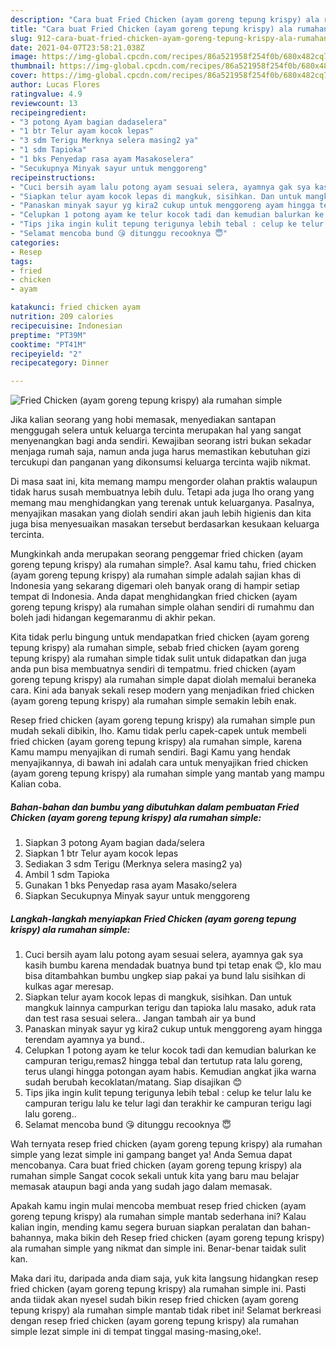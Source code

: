 ```yaml
---
description: "Cara buat Fried Chicken (ayam goreng tepung krispy) ala rumahan simple yang lezat Untuk Jualan"
title: "Cara buat Fried Chicken (ayam goreng tepung krispy) ala rumahan simple yang lezat Untuk Jualan"
slug: 912-cara-buat-fried-chicken-ayam-goreng-tepung-krispy-ala-rumahan-simple-yang-lezat-untuk-jualan
date: 2021-04-07T23:58:21.038Z
image: https://img-global.cpcdn.com/recipes/86a521958f254f0b/680x482cq70/fried-chicken-ayam-goreng-tepung-krispy-ala-rumahan-simple-foto-resep-utama.jpg
thumbnail: https://img-global.cpcdn.com/recipes/86a521958f254f0b/680x482cq70/fried-chicken-ayam-goreng-tepung-krispy-ala-rumahan-simple-foto-resep-utama.jpg
cover: https://img-global.cpcdn.com/recipes/86a521958f254f0b/680x482cq70/fried-chicken-ayam-goreng-tepung-krispy-ala-rumahan-simple-foto-resep-utama.jpg
author: Lucas Flores
ratingvalue: 4.9
reviewcount: 13
recipeingredient:
- "3 potong Ayam bagian dadaselera"
- "1 btr Telur ayam kocok lepas"
- "3 sdm Terigu Merknya selera masing2 ya"
- "1 sdm Tapioka"
- "1 bks Penyedap rasa ayam Masakoselera"
- "Secukupnya Minyak sayur untuk menggoreng"
recipeinstructions:
- "Cuci bersih ayam lalu potong ayam sesuai selera, ayamnya gak sya kasih bumbu karena mendadak buatnya bund tpi tetap enak 😊, klo mau bisa ditambahkan bumbu ungkep siap pakai ya bund lalu sisihkan di kulkas agar meresap."
- "Siapkan telur ayam kocok lepas di mangkuk, sisihkan. Dan untuk mangkuk lainnya campurkan terigu dan tapioka lalu masako, aduk rata dan test rasa sesuai selera.. Jangan tambah air ya bund"
- "Panaskan minyak sayur yg kira2 cukup untuk menggoreng ayam hingga terendam ayamnya ya bund.."
- "Celupkan 1 potong ayam ke telur kocok tadi dan kemudian balurkan ke campuran terigu,remas2 hingga tebal dan tertutup rata lalu goreng, terus ulangi hingga potongan ayam habis. Kemudian angkat jika warna sudah berubah kecoklatan/matang. Siap disajikan 😊"
- "Tips jika ingin kulit tepung terigunya lebih tebal : celup ke telur lalu ke campuran terigu lalu ke telur lagi dan terakhir ke campuran terigu lagi lalu goreng.."
- "Selamat mencoba bund 😘 ditunggu recooknya 😇"
categories:
- Resep
tags:
- fried
- chicken
- ayam

katakunci: fried chicken ayam 
nutrition: 209 calories
recipecuisine: Indonesian
preptime: "PT39M"
cooktime: "PT41M"
recipeyield: "2"
recipecategory: Dinner

---
```



![Fried Chicken (ayam goreng tepung krispy) ala rumahan simple](https://img-global.cpcdn.com/recipes/86a521958f254f0b/680x482cq70/fried-chicken-ayam-goreng-tepung-krispy-ala-rumahan-simple-foto-resep-utama.jpg)

Jika kalian seorang yang hobi memasak, menyediakan santapan menggugah selera untuk keluarga tercinta merupakan hal yang sangat menyenangkan bagi anda sendiri. Kewajiban seorang istri bukan sekadar menjaga rumah saja, namun anda juga harus memastikan kebutuhan gizi tercukupi dan panganan yang dikonsumsi keluarga tercinta wajib nikmat.

Di masa  saat ini, kita memang mampu mengorder olahan praktis walaupun tidak harus susah membuatnya lebih dulu. Tetapi ada juga lho orang yang memang mau menghidangkan yang terenak untuk keluarganya. Pasalnya, menyajikan masakan yang diolah sendiri akan jauh lebih higienis dan kita juga bisa menyesuaikan masakan tersebut berdasarkan kesukaan keluarga tercinta. 



Mungkinkah anda merupakan seorang penggemar fried chicken (ayam goreng tepung krispy) ala rumahan simple?. Asal kamu tahu, fried chicken (ayam goreng tepung krispy) ala rumahan simple adalah sajian khas di Indonesia yang sekarang digemari oleh banyak orang di hampir setiap tempat di Indonesia. Anda dapat menghidangkan fried chicken (ayam goreng tepung krispy) ala rumahan simple olahan sendiri di rumahmu dan boleh jadi hidangan kegemaranmu di akhir pekan.

Kita tidak perlu bingung untuk mendapatkan fried chicken (ayam goreng tepung krispy) ala rumahan simple, sebab fried chicken (ayam goreng tepung krispy) ala rumahan simple tidak sulit untuk didapatkan dan juga anda pun bisa membuatnya sendiri di tempatmu. fried chicken (ayam goreng tepung krispy) ala rumahan simple dapat diolah memalui beraneka cara. Kini ada banyak sekali resep modern yang menjadikan fried chicken (ayam goreng tepung krispy) ala rumahan simple semakin lebih enak.

Resep fried chicken (ayam goreng tepung krispy) ala rumahan simple pun mudah sekali dibikin, lho. Kamu tidak perlu capek-capek untuk membeli fried chicken (ayam goreng tepung krispy) ala rumahan simple, karena Kamu mampu menyajikan di rumah sendiri. Bagi Kamu yang hendak menyajikannya, di bawah ini adalah cara untuk menyajikan fried chicken (ayam goreng tepung krispy) ala rumahan simple yang mantab yang mampu Kalian coba.

<!--inarticleads1-->

##### Bahan-bahan dan bumbu yang dibutuhkan dalam pembuatan Fried Chicken (ayam goreng tepung krispy) ala rumahan simple:

1. Siapkan 3 potong Ayam bagian dada/selera
1. Siapkan 1 btr Telur ayam kocok lepas
1. Sediakan 3 sdm Terigu (Merknya selera masing2 ya)
1. Ambil 1 sdm Tapioka
1. Gunakan 1 bks Penyedap rasa ayam Masako/selera
1. Siapkan Secukupnya Minyak sayur untuk menggoreng




<!--inarticleads2-->

##### Langkah-langkah menyiapkan Fried Chicken (ayam goreng tepung krispy) ala rumahan simple:

1. Cuci bersih ayam lalu potong ayam sesuai selera, ayamnya gak sya kasih bumbu karena mendadak buatnya bund tpi tetap enak 😊, klo mau bisa ditambahkan bumbu ungkep siap pakai ya bund lalu sisihkan di kulkas agar meresap.
1. Siapkan telur ayam kocok lepas di mangkuk, sisihkan. Dan untuk mangkuk lainnya campurkan terigu dan tapioka lalu masako, aduk rata dan test rasa sesuai selera.. Jangan tambah air ya bund
1. Panaskan minyak sayur yg kira2 cukup untuk menggoreng ayam hingga terendam ayamnya ya bund..
1. Celupkan 1 potong ayam ke telur kocok tadi dan kemudian balurkan ke campuran terigu,remas2 hingga tebal dan tertutup rata lalu goreng, terus ulangi hingga potongan ayam habis. Kemudian angkat jika warna sudah berubah kecoklatan/matang. Siap disajikan 😊
1. Tips jika ingin kulit tepung terigunya lebih tebal : celup ke telur lalu ke campuran terigu lalu ke telur lagi dan terakhir ke campuran terigu lagi lalu goreng..
1. Selamat mencoba bund 😘 ditunggu recooknya 😇




Wah ternyata resep fried chicken (ayam goreng tepung krispy) ala rumahan simple yang lezat simple ini gampang banget ya! Anda Semua dapat mencobanya. Cara buat fried chicken (ayam goreng tepung krispy) ala rumahan simple Sangat cocok sekali untuk kita yang baru mau belajar memasak ataupun bagi anda yang sudah jago dalam memasak.

Apakah kamu ingin mulai mencoba membuat resep fried chicken (ayam goreng tepung krispy) ala rumahan simple mantab sederhana ini? Kalau kalian ingin, mending kamu segera buruan siapkan peralatan dan bahan-bahannya, maka bikin deh Resep fried chicken (ayam goreng tepung krispy) ala rumahan simple yang nikmat dan simple ini. Benar-benar taidak sulit kan. 

Maka dari itu, daripada anda diam saja, yuk kita langsung hidangkan resep fried chicken (ayam goreng tepung krispy) ala rumahan simple ini. Pasti anda tiidak akan nyesel sudah bikin resep fried chicken (ayam goreng tepung krispy) ala rumahan simple mantab tidak ribet ini! Selamat berkreasi dengan resep fried chicken (ayam goreng tepung krispy) ala rumahan simple lezat simple ini di tempat tinggal masing-masing,oke!.

